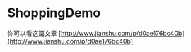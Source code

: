 # ShoppingDemo

你可以看这篇文章
[http://www.jianshu.com/p/d0ae176bc40b](http://www.jianshu.com/p/d0ae176bc40b)
